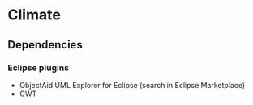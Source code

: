 # Climate


## Dependencies

### Eclipse plugins
- ObjectAid UML Explorer for Eclipse (search in Eclipse Marketplace)
- GWT

